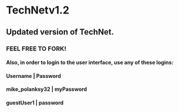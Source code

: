 # TechNetv1.2
## Updated version of TechNet.
### FEEL FREE TO FORK!
#### Also, in order to login to the user interface, use any of these logins:
#### Username | Password
#### mike_polanksy32 | myPassword
#### guestUser1 | password
